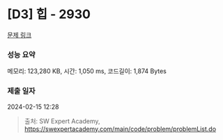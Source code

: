 # [D3] 힙 - 2930 

[문제 링크](https://swexpertacademy.com/main/code/problem/problemDetail.do?contestProbId=AV-Tj7ya3jYDFAXr) 

### 성능 요약

메모리: 123,280 KB, 시간: 1,050 ms, 코드길이: 1,874 Bytes

### 제출 일자

2024-02-15 12:28



> 출처: SW Expert Academy, https://swexpertacademy.com/main/code/problem/problemList.do